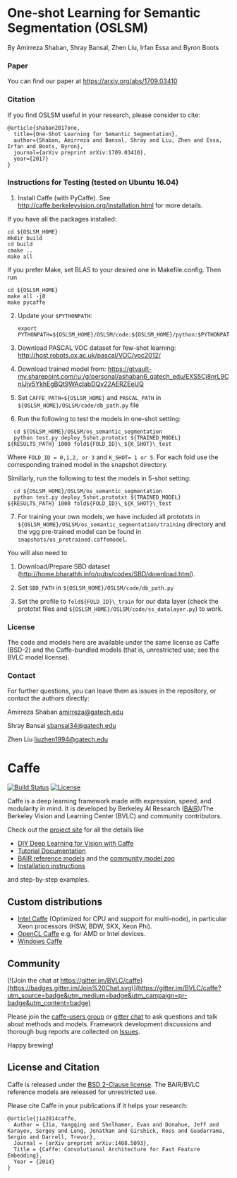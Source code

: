 
# One-shot Learning for Semantic Segmentation (OSLSM)

By Amirreza Shaban, Shray Bansal, Zhen Liu, Irfan Essa and Byron Boots

### Paper

You can find our paper at https://arxiv.org/abs/1709.03410


### Citation

If you find OSLSM useful in your research, please consider to cite:

	@article{shaban2017one,
	  title={One-Shot Learning for Semantic Segmentation},
	  author={Shaban, Amirreza and Bansal, Shray and Liu, Zhen and Essa, Irfan and Boots, Byron},
	  journal={arXiv preprint arXiv:1709.03410},
	  year={2017}
	}


### Instructions for Testing (tested on Ubuntu 16.04)

1. Install Caffe (with PyCaffe). See http://caffe.berkeleyvision.org/installation.html for more details.

If you have all the packages installed: 

 ```shell 
 cd ${OSLSM_HOME}
 mkdir build
 cd build
 cmake ..
 make all
 ```

If you prefer Make, set BLAS to your desired one in Makefile.config. Then run

 ```shell
 cd ${OSLSM_HOME}
 make all -j8
 make pycaffe
 ```

2. Update your `$PYTHONPATH`: 

	```shell
	export PYTHONPATH=${OSLSM_HOME}/OSLSM/code:${OSLSM_HOME}/python:$PYTHONPATH
	```

3. Download PASCAL VOC dataset for few-shot learning: http://host.robots.ox.ac.uk/pascal/VOC/voc2012/

4. Download trained model from: https://gtvault-my.sharepoint.com/:u:/g/personal/ashaban6_gatech_edu/EXS5Cj8nrL9CnIJjv5YkhEgBQt9WAcIabDQv22AERZEeUQ

5. Set `CAFFE_PATH=${OSLSM_HOME}` and `PASCAL_PATH` in `${OSLSM_HOME}/OSLSM/code/db_path.py` file


6. Run the following to test the models in one-shot setting:

  ```shell
	cd ${OSLSM_HOME}/OSLSM/os_semantic_segmentation
	python test.py deploy_5shot.prototxt ${TRAINED_MODEL} ${RESULTS_PATH} 1000 fold${FOLD_ID}\_${K_SHOT}\_test
  ```

Where `FOLD_ID = 0,1,2, or 3` and `K_SHOT= 1 or 5`. For each fold use the corresponding trained model in the snapshot directory.

Simillarly, run the following to test the models in 5-shot setting:

  ```shell
	cd ${OSLSM_HOME}/OSLSM/os_semantic_segmentation
	python test.py deploy_5shot.prototxt ${TRAINED_MODEL} ${RESULTS_PATH} 1000 fold${FOLD_ID}\_${K_SHOT}\_test
  ```

7. For training your own models, we have included all prototxts in `${OSLSM_HOME}/OSLSM/os_semantic_segmentation/training` directory and the vgg pre-trained model can be found in `snapshots/os_pretrained.caffemodel`.

You will also need to

1) Download/Prepare SBD dataset (http://home.bharathh.info/pubs/codes/SBD/download.html).

2) Set `SBD_PATH` in `${OSLSM_HOME}/OSLSM/code/db_path.py`

3) Set the profile to `fold${FOLD_ID}\_train` for our data layer (check the prototxt files and `${OSLSM_HOME}/OSLSM/code/ss_datalayer.py`) to work.

### License

The code and models here are available under the same license as Caffe (BSD-2) and the Caffe-bundled models (that is, unrestricted use; see the BVLC model license).


### Contact

For further questions, you can leave them as issues in the repository, or contact the authors directly:

Amirreza Shaban amirreza@gatech.edu

Shray Bansal sbansal34@gatech.edu

Zhen Liu liuzhen1994@gatech.edu



# Caffe

[![Build Status](https://travis-ci.org/BVLC/caffe.svg?branch=master)](https://travis-ci.org/BVLC/caffe)
[![License](https://img.shields.io/badge/license-BSD-blue.svg)](LICENSE)

Caffe is a deep learning framework made with expression, speed, and modularity in mind.
It is developed by Berkeley AI Research ([BAIR](http://bair.berkeley.edu))/The Berkeley Vision and Learning Center (BVLC) and community contributors.

Check out the [project site](http://caffe.berkeleyvision.org) for all the details like

- [DIY Deep Learning for Vision with Caffe](https://docs.google.com/presentation/d/1UeKXVgRvvxg9OUdh_UiC5G71UMscNPlvArsWER41PsU/edit#slide=id.p)
- [Tutorial Documentation](http://caffe.berkeleyvision.org/tutorial/)
- [BAIR reference models](http://caffe.berkeleyvision.org/model_zoo.html) and the [community model zoo](https://github.com/BVLC/caffe/wiki/Model-Zoo)
- [Installation instructions](http://caffe.berkeleyvision.org/installation.html)

and step-by-step examples.

## Custom distributions

 - [Intel Caffe](https://github.com/BVLC/caffe/tree/intel) (Optimized for CPU and support for multi-node), in particular Xeon processors (HSW, BDW, SKX, Xeon Phi).
- [OpenCL Caffe](https://github.com/BVLC/caffe/tree/opencl) e.g. for AMD or Intel devices.
- [Windows Caffe](https://github.com/BVLC/caffe/tree/windows)

## Community

[![Join the chat at https://gitter.im/BVLC/caffe](https://badges.gitter.im/Join%20Chat.svg)](https://gitter.im/BVLC/caffe?utm_source=badge&utm_medium=badge&utm_campaign=pr-badge&utm_content=badge)

Please join the [caffe-users group](https://groups.google.com/forum/#!forum/caffe-users) or [gitter chat](https://gitter.im/BVLC/caffe) to ask questions and talk about methods and models.
Framework development discussions and thorough bug reports are collected on [Issues](https://github.com/BVLC/caffe/issues).

Happy brewing!

## License and Citation

Caffe is released under the [BSD 2-Clause license](https://github.com/BVLC/caffe/blob/master/LICENSE).
The BAIR/BVLC reference models are released for unrestricted use.

Please cite Caffe in your publications if it helps your research:

    @article{jia2014caffe,
      Author = {Jia, Yangqing and Shelhamer, Evan and Donahue, Jeff and Karayev, Sergey and Long, Jonathan and Girshick, Ross and Guadarrama, Sergio and Darrell, Trevor},
      Journal = {arXiv preprint arXiv:1408.5093},
      Title = {Caffe: Convolutional Architecture for Fast Feature Embedding},
      Year = {2014}
    }
